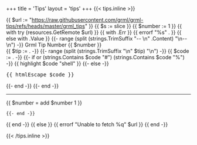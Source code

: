 +++
title = 'Tips'
layout = 'tips'
+++
{{< tips.inline >}}

{{ $url := "https://raw.githubusercontent.com/grml/grml-tips/refs/heads/master/grml_tips" }}
{{ $s := slice }}
{{ $number := 1 }}
{{ with try (resources.GetRemote $url) }}
  {{ with .Err }}
    {{ errorf "%s" . }}
  {{ else with .Value }}
    {{- range (split (strings.TrimSuffix "-- \n" .Content) "\n-- \n") -}}
<a name="{{ $number }}"></a>
Grml Tip Number {{ $number }}<br>
{{ $tip := . -}}
{{- range (split (strings.TrimSuffix "\n" $tip) "\n") -}}
{{ $code := . -}}
{{- if or (strings.Contains $code "#") (strings.Contains $code "%") -}}
{{ highlight $code "shell" }}
{{- else -}}
<pre>{{ htmlEscape $code }}</pre>
{{- end -}}
{{- end -}}
<hr>
{{ $number = add $number 1 }}

    {{- end -}}
  {{ end -}}
{{ else }}
  {{ errorf "Unable to fetch %q" $url }}
{{ end -}}

{{< /tips.inline >}}
